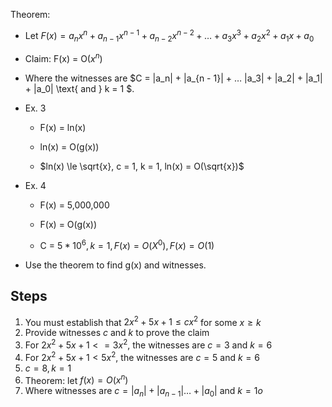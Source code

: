 Theorem:

- Let $F(x) = a_nx^n + a_{n-1}x^{n-1}+a_{n-2}x^{n-2} + … + a_3x^3 + a_2x^2 + a_1x +a_0$

- Claim: F(x) = O($x^n$)

- Where the witnesses are $C = |a_n| + |a_{n - 1}| + … |a_3| + |a_2| + |a_1| + |a_0| \text{ and } k = 1 $.

- Ex. 3

  - F(x) = ln(x)

  - ln(x) = O(g(x))


  - $ln(x) \le \sqrt{x}, c = 1, k = 1, ln(x) = O(\sqrt{x})$

- Ex. 4

  - F(x) = 5,000,000

  - F(x) = O(g(x))


  - C = $5 * 10^6, k = 1, F(x) = O(X^0), F(x) = O(1)$


- Use the theorem to find g(x) and witnesses.

## Steps

1.  You must establish that $2x^2 + 5x +1 \le cx^2$ for some $x\ge k$
2. Provide witnesses $c$ and $k$ to prove the claim
3. For $2x^2+5x+1 <=3x^2$, the witnesses are $c = 3$ and $k = 6$
4. For $2x^2 + 5x + 1 <5x^2$, the witnesses are  $c= 5$ and $k = 6$
5. $c = 8, k = 1$
6. Theorem: let $f(x) =  O(x^n)$
7. Where witnesses are $c = |a_n| + |a_{n-1}|…+|a_0| \text{ and } k = 1o$

